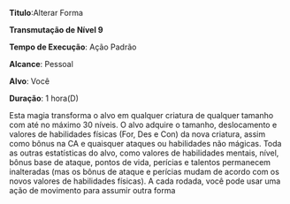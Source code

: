 **Titulo**:Alterar Forma

**Transmutação de Nível 9**

**Tempo de Execução**: Ação Padrão

**Alcance**: Pessoal

**Alvo**: Você

**Duração**: 1 hora(D)


Esta magia transforma o alvo em qualquer criatura de qualquer tamanho com até no máximo 30 níveis. O alvo adquire o tamanho, deslocamento e valores de habilidades físicas (For, Des e Con) da nova criatura, assim como bônus na CA e quaisquer ataques ou habilidades não mágicas. Toda as outras estatísticas do alvo, como valores de habilidades mentais, nível, bônus base de ataque, pontos de vida, perícias e talentos permanecem inalteradas (mas os bônus de ataque e perícias mudam de acordo com os  novos valores de habilidades físicas).
A cada rodada, você pode usar uma ação de movimento para assumir outra forma
